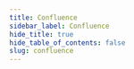 ```yaml
---
title: Confluence
sidebar_label: Confluence
hide_title: true
hide_table_of_contents: false
slug: confluence
---
```

